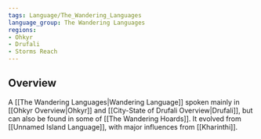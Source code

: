 ```yaml
---
tags: Language/The_Wandering_Languages
language_group: The Wandering Languages
regions:
- Ohkyr
- Drufali
- Storms Reach
---
```

## Overview
A [[The Wandering Languages|Wandering Language]] spoken mainly in [[Ohkyr Overview|Ohkyr]] and [[City-State of Drufali Overview|Drufali]], but can also be found in some of [[The Wandering Hoards]]. It evolved from [[Unnamed Island Language]], with major influences from [[Kharinthi]].